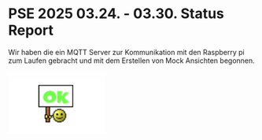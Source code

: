 # PSE 2025 03.24. - 03.30. Status Report

Wir haben die ein MQTT Server zur Kommunikation mit den
Raspberry pi zum Laufen gebracht und mit dem Erstellen von
Mock Ansichten begonnen.

![StatusOK.png](statusgrafiken/StatusOK.png)


